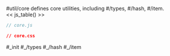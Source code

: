 #util/core defines core utilities, including #/types, #/hash, #/item.  
<< js_table() >>

```js_removed:core.js
// core.js
```

```css_removed:core.css
// core.css
```

<p> #_init #_/types #_/hash  #_/item
